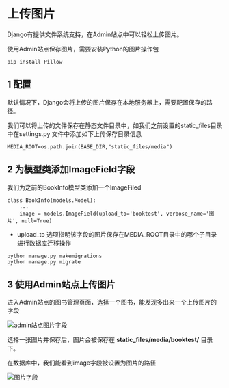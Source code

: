 # 上传图片
Django有提供文件系统支持，在Admin站点中可以轻松上传图片。

使用Admin站点保存图片，需要安装Python的图片操作包

`pip install Pillow`

## 1 配置
默认情况下，Django会将上传的图片保存在本地服务器上，需要配置保存的路径。

我们可以将上传的文件保存在静态文件目录中，如我们之前设置的static_files目录中在settings.py 文件中添加如下上传保存目录信息

```
MEDIA_ROOT=os.path.join(BASE_DIR,"static_files/media")
```

## 2 为模型类添加ImageField字段
我们为之前的BookInfo模型类添加一个ImageFiled
```
class BookInfo(models.Model):
    ...
    image = models.ImageField(upload_to='booktest', verbose_name='图片', null=True)
```
- upload_to 选项指明该字段的图片保存在MEDIA_ROOT目录中的哪个子目录
进行数据库迁移操作
```
python manage.py makemigrations
python manage.py migrate
```
## 3 使用Admin站点上传图片
进入Admin站点的图书管理页面，选择一个图书，能发现多出来一个上传图片的字段

![admin站点图片字段](https://github.com/AH-Toby/picture/blob/master/DjangoPicture/8%E3%80%81admin/admin_image.png)

选择一张图片并保存后，图片会被保存在 **static_files/media/booktest/** 目录下。

在数据库中，我们能看到image字段被设置为图片的路径

![图片字段](https://github.com/AH-Toby/picture/blob/master/DjangoPicture/8%E3%80%81admin/image_field_data.png)
